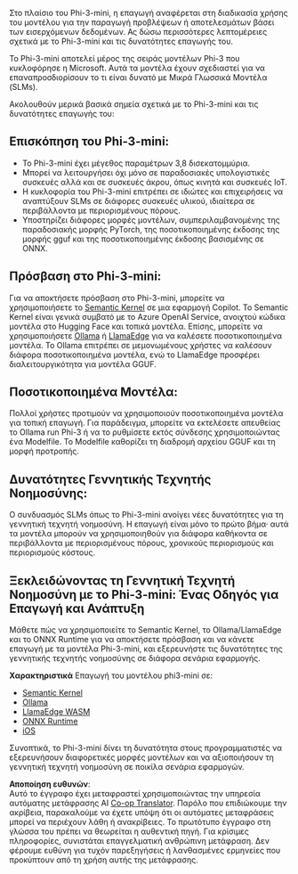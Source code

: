 <!--
CO_OP_TRANSLATOR_METADATA:
{
  "original_hash": "f1ff728038c4f554b660a36b76cbdd6e",
  "translation_date": "2025-05-09T12:25:11+00:00",
  "source_file": "md/01.Introduction/03/overview.md",
  "language_code": "el"
}
-->
Στο πλαίσιο του Phi-3-mini, η επαγωγή αναφέρεται στη διαδικασία χρήσης του μοντέλου για την παραγωγή προβλέψεων ή αποτελεσμάτων βάσει των εισερχόμενων δεδομένων. Ας δώσω περισσότερες λεπτομέρειες σχετικά με το Phi-3-mini και τις δυνατότητες επαγωγής του.

Το Phi-3-mini αποτελεί μέρος της σειράς μοντέλων Phi-3 που κυκλοφόρησε η Microsoft. Αυτά τα μοντέλα έχουν σχεδιαστεί για να επαναπροσδιορίσουν το τι είναι δυνατό με Μικρά Γλωσσικά Μοντέλα (SLMs).

Ακολουθούν μερικά βασικά σημεία σχετικά με το Phi-3-mini και τις δυνατότητες επαγωγής του:

## **Επισκόπηση του Phi-3-mini:**
- Το Phi-3-mini έχει μέγεθος παραμέτρων 3,8 δισεκατομμύρια.
- Μπορεί να λειτουργήσει όχι μόνο σε παραδοσιακές υπολογιστικές συσκευές αλλά και σε συσκευές άκρου, όπως κινητά και συσκευές IoT.
- Η κυκλοφορία του Phi-3-mini επιτρέπει σε ιδιώτες και επιχειρήσεις να αναπτύξουν SLMs σε διάφορες συσκευές υλικού, ιδιαίτερα σε περιβάλλοντα με περιορισμένους πόρους.
- Υποστηρίζει διάφορες μορφές μοντέλων, συμπεριλαμβανομένης της παραδοσιακής μορφής PyTorch, της ποσοτικοποιημένης έκδοσης της μορφής gguf και της ποσοτικοποιημένης έκδοσης βασισμένης σε ONNX.

## **Πρόσβαση στο Phi-3-mini:**
Για να αποκτήσετε πρόσβαση στο Phi-3-mini, μπορείτε να χρησιμοποιήσετε το [Semantic Kernel](https://github.com/microsoft/SemanticKernelCookBook?WT.mc_id=aiml-138114-kinfeylo) σε μια εφαρμογή Copilot. Το Semantic Kernel είναι γενικά συμβατό με το Azure OpenAI Service, ανοιχτού κώδικα μοντέλα στο Hugging Face και τοπικά μοντέλα.
Επίσης, μπορείτε να χρησιμοποιήσετε [Ollama](https://ollama.com) ή [LlamaEdge](https://llamaedge.com) για να καλέσετε ποσοτικοποιημένα μοντέλα. Το Ollama επιτρέπει σε μεμονωμένους χρήστες να καλέσουν διάφορα ποσοτικοποιημένα μοντέλα, ενώ το LlamaEdge προσφέρει διαλειτουργικότητα για μοντέλα GGUF.

## **Ποσοτικοποιημένα Μοντέλα:**
Πολλοί χρήστες προτιμούν να χρησιμοποιούν ποσοτικοποιημένα μοντέλα για τοπική επαγωγή. Για παράδειγμα, μπορείτε να εκτελέσετε απευθείας το Ollama run Phi-3 ή να το ρυθμίσετε εκτός σύνδεσης χρησιμοποιώντας ένα Modelfile. Το Modelfile καθορίζει τη διαδρομή αρχείου GGUF και τη μορφή προτροπής.

## **Δυνατότητες Γεννητικής Τεχνητής Νοημοσύνης:**
Ο συνδυασμός SLMs όπως το Phi-3-mini ανοίγει νέες δυνατότητες για τη γεννητική τεχνητή νοημοσύνη. Η επαγωγή είναι μόνο το πρώτο βήμα· αυτά τα μοντέλα μπορούν να χρησιμοποιηθούν για διάφορα καθήκοντα σε περιβάλλοντα με περιορισμένους πόρους, χρονικούς περιορισμούς και περιορισμούς κόστους.

## **Ξεκλειδώνοντας τη Γεννητική Τεχνητή Νοημοσύνη με το Phi-3-mini: Ένας Οδηγός για Επαγωγή και Ανάπτυξη**
Μάθετε πώς να χρησιμοποιείτε το Semantic Kernel, το Ollama/LlamaEdge και το ONNX Runtime για να αποκτήσετε πρόσβαση και να κάνετε επαγωγή με τα μοντέλα Phi-3-mini, και εξερευνήστε τις δυνατότητες της γεννητικής τεχνητής νοημοσύνης σε διάφορα σενάρια εφαρμογής.

**Χαρακτηριστικά**
Επαγωγή του μοντέλου phi3-mini σε:

- [Semantic Kernel](https://github.com/Azure-Samples/Phi-3MiniSamples/tree/main/semantickernel?WT.mc_id=aiml-138114-kinfeylo)
- [Ollama](https://github.com/Azure-Samples/Phi-3MiniSamples/tree/main/ollama?WT.mc_id=aiml-138114-kinfeylo)
- [LlamaEdge WASM](https://github.com/Azure-Samples/Phi-3MiniSamples/tree/main/wasm?WT.mc_id=aiml-138114-kinfeylo)
- [ONNX Runtime](https://github.com/Azure-Samples/Phi-3MiniSamples/tree/main/onnx?WT.mc_id=aiml-138114-kinfeylo)
- [iOS](https://github.com/Azure-Samples/Phi-3MiniSamples/tree/main/ios?WT.mc_id=aiml-138114-kinfeylo)

Συνοπτικά, το Phi-3-mini δίνει τη δυνατότητα στους προγραμματιστές να εξερευνήσουν διαφορετικές μορφές μοντέλων και να αξιοποιήσουν τη γεννητική τεχνητή νοημοσύνη σε ποικίλα σενάρια εφαρμογών.

**Αποποίηση ευθυνών**:  
Αυτό το έγγραφο έχει μεταφραστεί χρησιμοποιώντας την υπηρεσία αυτόματης μετάφρασης AI [Co-op Translator](https://github.com/Azure/co-op-translator). Παρόλο που επιδιώκουμε την ακρίβεια, παρακαλούμε να έχετε υπόψη ότι οι αυτόματες μεταφράσεις μπορεί να περιέχουν λάθη ή ανακρίβειες. Το πρωτότυπο έγγραφο στη γλώσσα του πρέπει να θεωρείται η αυθεντική πηγή. Για κρίσιμες πληροφορίες, συνιστάται επαγγελματική ανθρώπινη μετάφραση. Δεν φέρουμε ευθύνη για τυχόν παρεξηγήσεις ή λανθασμένες ερμηνείες που προκύπτουν από τη χρήση αυτής της μετάφρασης.